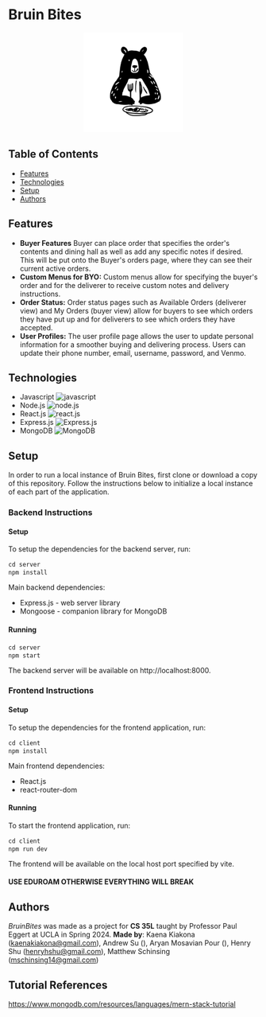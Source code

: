 # Bruin Bites

<div style="text-align: center;">
    <img src="client/public/bruinbiteslogo.jpg" alt="Bruin Bites Logo" width="200px">
</div>

## Table of Contents
- [Features](https://github.com/andxsu/CS_35L_24S/#features)
- [Technologies](https://github.com/andxsu/CS_35L_24S/#technologies)
- [Setup](https://github.com/andxsu/CS_35L_24S/#setup)
- [Authors](https://github.com/andxsu/CS_35L_24S/#authors)

## Features
- **Buyer Features**
    Buyer can place order that specifies the order's contents and dining hall as well as add any specific notes if desired. This will be put onto the Buyer's orders page, where they can see their current active orders.
- **Custom Menus for BYO:**
    Custom menus allow for specifying the buyer's order and for the deliverer to receive custom notes and delivery instructions.
- **Order Status:** 
    Order status pages such as Available Orders (deliverer view) and My Orders (buyer view) allow for buyers to see which orders they have put up and for deliverers to see which orders they have accepted.
- **User Profiles:** 
    The user profile page allows the user to update personal information for a smoother buying and delivering process. Users can update their phone number, email, username, password, and Venmo.

## Technologies
 - Javascript <img src="https://seeklogo.com/images/J/javascript-logo-8892AEFCAC-seeklogo.com.png" alt="javascript" width="30px">
 - Node.js <img src="https://seeklogo.com/images/N/nodejs-logo-FBE122E377-seeklogo.com.png" alt="node.js" width="30px">
 - React.js <img src="https://cdn4.iconfinder.com/data/icons/logos-3/600/React.js_logo-512.png" alt="react.js" width="30px">
 - Express.js <img src="https://www.sohamkamani.com/static/65137ed3c844d05124dcfdab28263c21/38cea/express-routing-logo.png" alt="Express.js" height="30px">
 - MongoDB <img src="https://upload.wikimedia.org/wikipedia/commons/thumb/e/eb/MongoDB_Logo.png/1598px-MongoDB_Logo.png?20180423174357" alt="MongoDB" height="30px">

## Setup
In order to run a local instance of Bruin Bites, first clone or download a copy of this repository. Follow the instructions below to initialize a local instance of each part of the application.

### Backend Instructions
#### Setup
To setup the dependencies for the backend server, run:
```
cd server
npm install
```

Main backend dependencies:
- Express.js - web server library
- Mongoose - companion library for MongoDB

#### Running
```
cd server
npm start
```
The backend server will be available on http://localhost:8000. 

### Frontend Instructions
#### Setup
To setup the dependencies for the frontend application, run:
```
cd client
npm install
```

Main frontend dependencies:
- React.js
- react-router-dom 

#### Running
To start the frontend application, run:
```
cd client
npm run dev 
```
The frontend will be available on the local host port specified by vite.

#### USE EDUROAM OTHERWISE EVERYTHING WILL BREAK

## Authors
_BruinBites_ was made as a project for **CS 35L** taught by Professor Paul Eggert at UCLA in Spring 2024. **Made by**: Kaena Kiakona (kaenakiakona@gmail.com), Andrew Su (), Aryan Mosavian Pour (), Henry Shu (henryhshu@gmail.com), Matthew Schinsing (mschinsing14@gmail.com)
## Tutorial References
https://www.mongodb.com/resources/languages/mern-stack-tutorial
